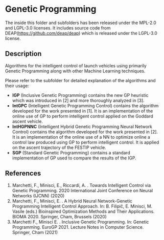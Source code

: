 # Genetic Programming

The inside this folder and subfolders has been released under the MPL-2.0 and LGPL-3.0 licenses. It includes source code from DEAP(https://github.com/deap/deap) which is released under the LGPL-3.0 license.

## Description

Algorithms for the intelligent control of launch vehicles using primarily Genetic Programming along with other Machine Learning techniques.

Please refer to the subfolder for detailed explanation of the algorithms and their usage:
* **IGP** (Inclusive Genetic Programming) contains the new GP heuristic which was introduced in [2] and more thoroughly analyzed in [3].
* **IntGPC** (Intelligent Genetic Programming Control) contains the algorithm developed for the work presented in [1]. It is an implementation of the online use of GP to perform intelligent control applied on the Goddard ascent vehicle.
* **IntHGPNNC** (Intelligent Hybrid Genetic Programming Neural Network Control) contains the algorithm developed for the work presented in [2]. It is an implementation of the online use of a NN to optimize online a control law produced using GP to perform intelligent control. It is applied on the ascent trajectory of the FESTIP vehicle.
*  **SGP** (Standard Genetic Programming) contains a standard implementation of GP used to compare the results of the IGP.

## References
1. Marchetti, F., Minisci, E., Riccardi, A. . Towards Intelligent Control via Genetic Programming. 2020 International Joint Conference on Neural Networks (IJCNN) (2020)
2. Marchetti, F., Minisci, E. . A Hybrid Neural Network-Genetic Programming Intelligent Control Approach. In: B. Filipič, E. Minisci, M. Vasile (eds.) Bioinspired Optimization Methods and Their Applications. BIOMA 2020. Springer, Cham, Brussels (2020) 
3. Marchetti F., Minisci E. . Inclusive Genetic Programming. In: Genetic Programming. EuroGP 2021. Lecture Notes in Computer Science. Springer, Cham (2021)
